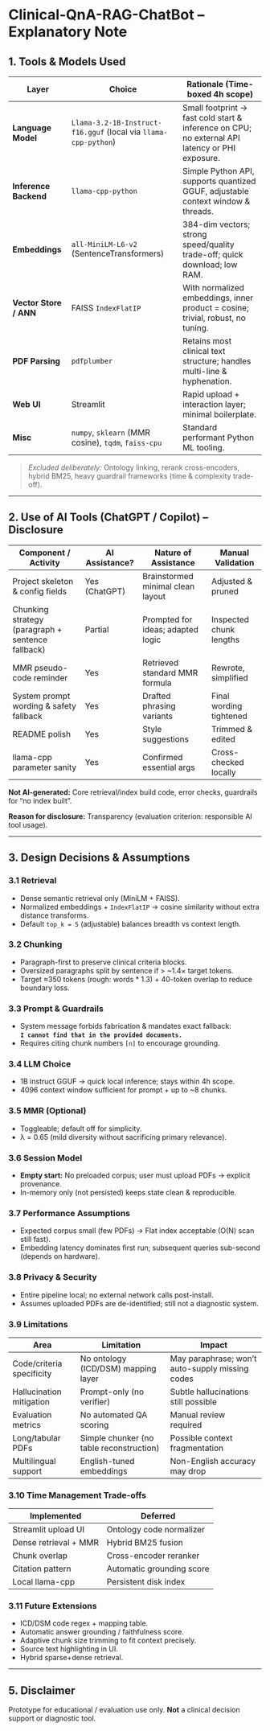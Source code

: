 # Clinical-QnA-RAG-ChatBot – Explanatory Note

## 1. Tools & Models Used

| Layer | Choice | Rationale (Time-boxed 4h scope) |
|-------|--------|---------------------------------|
| **Language Model** | `Llama-3.2-1B-Instruct-f16.gguf` (local via `llama-cpp-python`) | Small footprint → fast cold start & inference on CPU; no external API latency or PHI exposure. |
| **Inference Backend** | `llama-cpp-python` | Simple Python API, supports quantized GGUF, adjustable context window & threads. |
| **Embeddings** | `all-MiniLM-L6-v2` (SentenceTransformers) | 384-dim vectors; strong speed/quality trade-off; quick download; low RAM. |
| **Vector Store / ANN** | FAISS `IndexFlatIP` | With normalized embeddings, inner product = cosine; trivial, robust, no tuning. |
| **PDF Parsing** | `pdfplumber` | Retains most clinical text structure; handles multi-line & hyphenation. |
| **Web UI** | Streamlit | Rapid upload + interaction layer; minimal boilerplate. |
| **Misc** | `numpy`, `sklearn` (MMR cosine), `tqdm`, `faiss-cpu` | Standard performant Python ML tooling. |

> *Excluded deliberately:* Ontology linking, rerank cross-encoders, hybrid BM25, heavy guardrail frameworks (time & complexity trade-off).

---

## 2. Use of AI Tools (ChatGPT / Copilot) – Disclosure

| Component / Activity | AI Assistance? | Nature of Assistance | Manual Validation |
|----------------------|---------------|----------------------|-------------------|
| Project skeleton & config fields | Yes (ChatGPT) | Brainstormed minimal clean layout | Adjusted & pruned |
| Chunking strategy (paragraph + sentence fallback) | Partial | Prompted for ideas; adapted logic | Inspected chunk lengths |
| MMR pseudo-code reminder | Yes | Retrieved standard MMR formula | Rewrote, simplified |
| System prompt wording & safety fallback | Yes | Drafted phrasing variants | Final wording tightened |
| README polish | Yes | Style suggestions | Trimmed & edited |
| llama-cpp parameter sanity | Yes | Confirmed essential args | Cross-checked locally |

**Not AI-generated:** Core retrieval/index build code, error checks, guardrails for “no index built”.

**Reason for disclosure:** Transparency (evaluation criterion: responsible AI tool usage).

---

## 3. Design Decisions & Assumptions

### 3.1 Retrieval
- Dense semantic retrieval only (MiniLM + FAISS).  
- Normalized embeddings + `IndexFlatIP` → cosine similarity without extra distance transforms.  
- Default `top_k = 5` (adjustable) balances breadth vs context length.

### 3.2 Chunking
- Paragraph-first to preserve clinical criteria blocks.
- Oversized paragraphs split by sentence if > ~1.4× target tokens.
- Target ≈350 tokens (rough: words * 1.3) + 40-token overlap to reduce boundary loss.

### 3.3 Prompt & Guardrails
- System message forbids fabrication & mandates exact fallback:  
  **`I cannot find that in the provided documents.`**
- Requires citing chunk numbers `[n]` to encourage grounding.

### 3.4 LLM Choice
- 1B instruct GGUF → quick local inference; stays within 4h scope.
- 4096 context window sufficient for prompt + up to ~8 chunks.

### 3.5 MMR (Optional)
- Toggleable; default off for simplicity.
- λ = 0.65 (mild diversity without sacrificing primary relevance).

### 3.6 Session Model
- **Empty start:** No preloaded corpus; user must upload PDFs → explicit provenance.
- In-memory only (not persisted) keeps state clean & reproducible.

### 3.7 Performance Assumptions
- Expected corpus small (few PDFs) → Flat index acceptable (O(N) scan still fast).
- Embedding latency dominates first run; subsequent queries sub-second (depends on hardware).

### 3.8 Privacy & Security
- Entire pipeline local; no external network calls post-install.
- Assumes uploaded PDFs are de-identified; still not a diagnostic system.

### 3.9 Limitations

| Area | Limitation | Impact |
|------|------------|--------|
| Code/criteria specificity | No ontology (ICD/DSM) mapping layer | May paraphrase; won’t auto-supply missing codes |
| Hallucination mitigation | Prompt-only (no verifier) | Subtle hallucinations still possible |
| Evaluation metrics | No automated QA scoring | Manual review required |
| Long/tabular PDFs | Simple chunker (no table reconstruction) | Possible context fragmentation |
| Multilingual support | English-tuned embeddings | Non-English accuracy may drop |

### 3.10 Time Management Trade-offs

| Implemented | Deferred |
|-------------|---------|
| Streamlit upload UI | Ontology code normalizer |
| Dense retrieval + MMR | Hybrid BM25 fusion |
| Chunk overlap | Cross-encoder reranker |
| Citation pattern | Automatic grounding score |
| Local llama-cpp | Persistent disk index |

### 3.11 Future Extensions
- ICD/DSM code regex + mapping table.
- Automatic answer grounding / faithfulness score.
- Adaptive chunk size trimming to fit context precisely.
- Source text highlighting in UI.
- Hybrid sparse+dense retrieval.

---

## 5. Disclaimer

Prototype for educational / evaluation use only. **Not** a clinical decision support or diagnostic tool.

